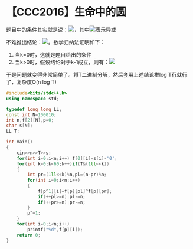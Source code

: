 ﻿# 【CCC2016】生命中的圆

题目中的条件其实就是说：![](http://latex.codecogs.com/svg.latex?f_{i,j}=f_{i-1,j-1}\oplus&space;f_{i-1,j+1})，其中![](http://latex.codecogs.com/svg.latex?\oplus)表示异或

不难推出结论：![](http://latex.codecogs.com/svg.latex?f_{i,j}=f_{i-2^k,j-2^k}\oplus&space;f_{i-2^k,j+2^k},\quad&space;k\in\mathbb{N})。数学归纳法证明如下：

1. 当k=0时，这就是题目给出的条件
2. 当k>0时，假设结论对于k-1成立，则有：![](http://latex.codecogs.com/svg.latex?f_{i,j}=f_{i-2^{k-1},j-2^{k-1}}\oplus&space;f_{i-2^{k-1},j+2^{k-1}}=(f_{i-2^{k},j-2^{k}}\oplus&space;f_{i-2^{k},j})\oplus(f_{i-2^{k},j}\oplus&space;f_{i-2^{k},j+2^k})=f_{i-2^k,j-2^k}\oplus&space;f_{i-2^k,j+2^k})

于是问题就变得非常简单了。将T二进制分解，然后套用上述结论推log T行就行了，复杂度O(n log T)

```cpp
#include<bits/stdc++.h>
using namespace std;

typedef long long LL;
const int N=100010;
int n,f[2][N],p=0;
char s[N];
LL T;

int main()
{
    cin>>n>>T>>s;
    for(int i=0;i<n;i++) f[0][i]=s[i]-'0';
    for(int k=0;k<60;k++)if(T&(1ll<<k))
    {
        int pr=(1ll<<k)%n,pl=(n-pr)%n;
        for(int i=0;i<n;i++)
        {
            f[p^1][i]=f[p][pl]^f[p][pr];
            if(++pl>=n) pl-=n;
            if(++pr>=n) pr-=n;
        }
        p^=1;
    }
    for(int i=0;i<n;i++)
        printf("%d",f[p][i]);
    return 0;
}
```